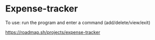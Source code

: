 # Expense-tracker

To use: run the program and enter a command (add/delete/view/exit)

https://roadmap.sh/projects/expense-tracker
